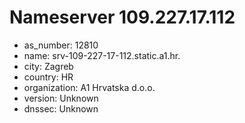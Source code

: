 # Nameserver 109.227.17.112

* as_number: 12810
* name: srv-109-227-17-112.static.a1.hr.
* city: Zagreb
* country: HR
* organization: A1 Hrvatska d.o.o.
* version: Unknown
* dnssec: Unknown
